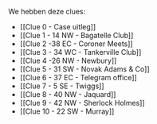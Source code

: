 We hebben deze clues:
* [[Clue 0 - Case uitleg]]
* [[Clue 1 - 14 NW - Bagatelle Club]]
* [[Clue 2 -38 EC - Coroner Meets]]
* [[Clue 3 - 34 WC - Tankerville Club]]
* [[Clue 4 -26 NW - Newbury]]
* [[Clue 5 - 31 SW - Novak Adams & Co]]
* [[Clue 6 - 37 EC - Telegram office]]
* [[Clue 7 - 5 SE - Twiggs]]
* [[Clue 8 - 40 NW - Jaquard]]
* [[Clue 9 - 42 NW - Sherlock Holmes]]
* [[Clue 10 - 22 SW - Murray]]
